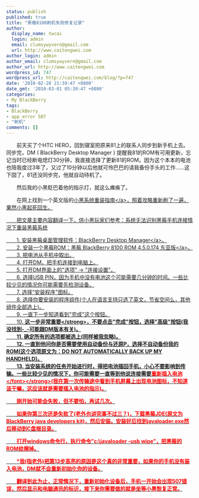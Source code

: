 ```yaml
---
status: publish
published: true
title: "黑莓8100刷机失败修复记录"
author:
  display_name: twcai
  login: admin
  email: clumsywyvern@gmail.com
  url: http://www.caitengwei.com
author_login: admin
author_email: clumsywyvern@gmail.com
author_url: http://www.caitengwei.com
wordpress_id: 747
wordpress_url: http://caitengwei.com/blog/?p=747
date: '2010-02-28 21:39:47 +0800'
date_gmt: '2010-03-01 05:39:47 +0800'
categories:
- My BlackBerry
tags:
- BlackBerry
- app error 507
- "刷机"
comments: []
---
```

<p>　　前天买了个HTC HERO，回到寝室把原来81上的联系人同步到新手机上去。同步完，DM ( BlackBerry Desktop Manager ) 提醒我81的ROM有可用更新，忘记当时已经断电熄灯30分钟，我直接选择了更新81的ROM。因为这个本本的电池也陪我度过3年了，又过了10分钟以后他就可怜巴巴的请我备份手头的工作&hellip;&hellip;这下囧了，81还没同步完，他就自动待机了。</p>
<p>　　然后我的小黑眨巴着他的指示灯，就这么瘫痪了。</p>
<p>　　在网上找到一个英文版的<a href="http:&#47;&#47;forums.pinstack.com&#47;f73&#47;how_to_reinstall_os_when_computer_wont_recognize_the_device_is_connected-5178&#47;">小黑系统重装指南<&#47;a>，照着攻略重新刷了一遍，果然小黑起死回生。</p>
<p>　　把文章主要内容翻译一下，供小黑玩家们参考：系统无法识别黑莓手机连接情况下重装黑莓系统</p>
<p>　　1. 安装黑莓桌面管理软件：<a href="http:&#47;&#47;down.maxpda.com&#47;blackberry&#47;76205.html">BlackBerry Desktop Manager<&#47;a>。<br />
　　2. 安装一个黑莓ROM：<a href="http:&#47;&#47;down.maxpda.com&#47;blackberry&#47;76163.html">黑莓 BlackBerry 8100 ROM 4.5.0.174 东亚版<&#47;a>。<br />
　　3. 把电池从手机中取出。<br />
　　4. 打开DM，把手机连接到电脑上。<br />
　　5. 打开DM界面上的"选项" -> "连接设置"。<br />
　　6. 选择USB PIN，因为手机中没有电池这个可能需要几分钟的时间。一些比较少见的情况你可能需要先检测设备。<br />
　　7. 选择"安装程序"图标。<br />
　　8. 选择你要安装的程序组件(个人在语言支持只选了英文，节省空间么，其他组件全部选上)。<br />
　　9. 一直下一步知道看到"完成"这个按钮。<br />
　　10. <strong>这一步非常重要<&#47;strong>，不要点击"完成"按钮，选择"高级"按钮(我没找到-_-可能跟DM版本有关)。<br />
　　11. 确定所有的选项都被选上(同样被我忽略)。<br />
　　12. 一直到他问你是否需要使用自动备份与还原P，选择不自动备份我的ROM(这个选项原文为：DO NOT AUTOMATICALLY BACK UP MY HANDHELD)。<br />
　　13. <strong>当安装系统的任务开始进行时，得把电池插回手机，小心不要影响到传输。一些比较少见的情况下，你可能需要一直等到他说连接需要<font color=red>重新插入电池<&#47;font><&#47;strong>(我在第一次传输途中看到手机屏幕上出现电池图标，不知道该干嘛，这应该就是需要插入电池的指示)。</p>
<p>　　刚开始可能会失败，但不要怕，再试几次。</p>
<p>　　如果你第三次还是失败了(老外也讲究事不过三？)，下载黑莓JDE(原文为BlackBerry java developers kit)，然后安装。安装好后找到javaloader.exe然后移动到C盘根目录。</p>
<p>　　打开windows命令行，执行命令&rdquo;c:\javaloader -usb wipe&rdquo;，把黑莓的ROM给擦掉。</p>
<p>　　*我(指老外)把第13步高亮的原因是这个真的非常重要，如果你的手机没有装入电池，DM就不会重新初始化你的设备。</p>
<p>　　翻译到此为止，正常情况下，重新初始化设备后，手机一开始会出现507错误，然后显示和电脑通讯的标识，接下来你需要做的就是坐等小黑恢复正常。</p>
